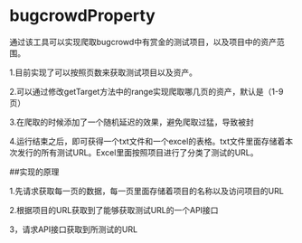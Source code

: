 # bugcrowdProperty

通过该工具可以实现爬取bugcrowd中有赏金的测试项目，以及项目中的资产范围。

1.目前实现了可以按照页数来获取测试项目以及资产。

2.可以通过修改getTarget方法中的range实现爬取哪几页的资产，默认是（1-9页）

3.在爬取的时候添加了一个随机延迟的效果，避免爬取过猛，导致被封

4.运行结束之后，即可获得一个txt文件和一个excel的表格。txt文件里面存储着本次发行的所有测试URL。Excel里面按照项目进行了分类了测试的URL。


##实现的原理

1.先请求获取每一页的数据，每一页里面存储着项目的名称以及访问项目的URL

2.根据项目的URL获取到了能够获取测试URL的一个API接口

3，请求API接口获取到所测试的URL


